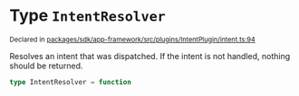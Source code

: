 # Type `IntentResolver`
<sub>Declared in [packages/sdk/app-framework/src/plugins/IntentPlugin/intent.ts:94](https://github.com/dxos/dxos/blob/bfdd5a17b/packages/sdk/app-framework/src/plugins/IntentPlugin/intent.ts#L94)</sub>


Resolves an intent that was dispatched.
If the intent is not handled, nothing should be returned.

```ts
type IntentResolver = function
```
